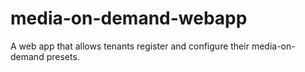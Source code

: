# media-on-demand-webapp
A web app that allows tenants register and configure their media-on-demand presets. 
